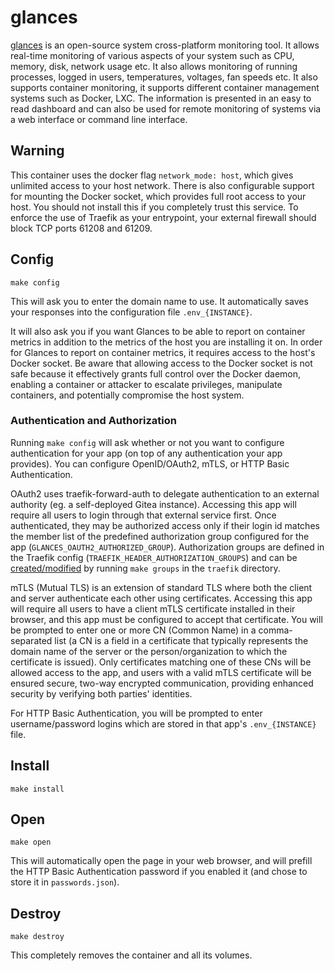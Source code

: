 # glances

[glances](https://github.com/nicolargo/glances) is an open-source system
cross-platform monitoring tool. It allows real-time monitoring of various
aspects of your system such as CPU, memory, disk, network usage etc. It also
allows monitoring of running processes, logged in users, temperatures,
voltages, fan speeds etc. It also supports container monitoring, it supports
different container management systems such as Docker, LXC. The information
is presented in an easy to read dashboard and can also be used for remote
monitoring of systems via a web interface or command line interface. 

## Warning

This container uses the docker flag `network_mode: host`, which gives
unlimited access to your host network. There is also configurable
support for mounting the Docker socket, which provides full root
access to your host. You should not install this if you completely
trust this service. To enforce the use of Traefik as your entrypoint,
your external firewall should block TCP ports 61208 and 61209.

## Config

```
make config
```

This will ask you to enter the domain name to use.
It automatically saves your responses into the configuration file
`.env_{INSTANCE}`.

It will also ask you if you want Glances to be able to report on container
metrics in addition to the metrics of the host you are installing it on.
In order for Glances to report on container metrics, it requires access to
the host's Docker socket. Be aware that allowing access to the Docker socket
is not safe because it effectively grants full control over the Docker
daemon, enabling a container or attacker to escalate privileges, manipulate
containers, and potentially compromise the host system.

### Authentication and Authorization

Running `make config` will ask whether or not you want to configure
authentication for your app (on top of any authentication your app provides).
You can configure OpenID/OAuth2, mTLS, or HTTP Basic Authentication.

OAuth2 uses traefik-forward-auth to delegate authentication to an external
authority (eg. a self-deployed Gitea instance). Accessing this app will
require all users to login through that external service first. Once
authenticated, they may be authorized access only if their login id matches the
member list of the predefined authorization group configured for the app
(`GLANCES_OAUTH2_AUTHORIZED_GROUP`). Authorization groups are defined in the
Traefik config (`TRAEFIK_HEADER_AUTHORIZATION_GROUPS`) and can be
[created/modified](https://github.com/EnigmaCurry/d.rymcg.tech/blob/master/traefik/README.md#oauth2-authentication)
by running `make groups` in the `traefik` directory.

mTLS (Mutual TLS) is an extension of standard TLS where both the client and
server authenticate each other using certificates. Accessing this app will
require all users to have a client mTLS certificate installed in their browser,
and this app must be configured to accept that certificate. You will be
prompted to enter one or more CN (Common Name) in a comma-separated list (a CN
is a field in a certificate that typically represents the domain name of the
server or the person/organization to which the certificate is issued). Only
certificates matching one of these CNs will be allowed access to the app, and
users with a valid mTLS certificate will be ensured secure, two-way encrypted
communication, providing enhanced security by verifying both parties'
identities.

For HTTP Basic Authentication, you will be prompted to enter username/password
logins which are stored in that app's `.env_{INSTANCE}` file.

## Install

```
make install
```

## Open

```
make open
```

This will automatically open the page in your web browser, and will
prefill the HTTP Basic Authentication password if you enabled it
(and chose to store it in `passwords.json`).

## Destroy

```
make destroy
```

This completely removes the container and all its volumes.
